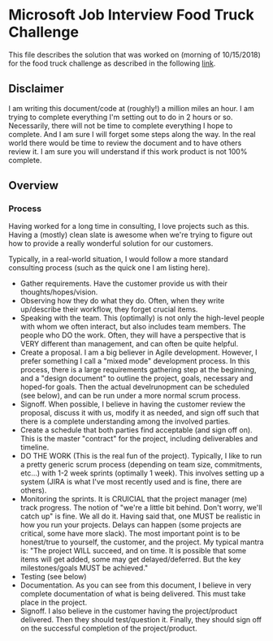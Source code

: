 # Microsoft Job Interview Food Truck Challenge

This file describes the solution that was worked on (morning of 10/15/2018) for the food truck challenge as described in the following [link](https://github.com/timfpark/take-home-engineering-challenge).

## Disclaimer

I am writing this document/code at (roughly!) a million miles an hour. I am trying to complete everything I'm setting out to do in 2 hours or so. Necessarily, there will not be time to complete everything I hope to complete. And I am sure I will forget some steps along the way. In the real world there would be time to review the document and to have others review it. I am sure you will understand if this work product is not 100% complete.

## Overview

### Process

Having worked for a long time in consulting, I love projects such as this. Having a (mostly) clean slate is awesome when we're trying to figure out how to provide a really wonderful solution for our customers.

Typically, in a real-world situation, I would follow a more standard consulting process (such as the quick one I am listing here).

- Gather requirements. Have the customer provide us with their thoughts/hopes/vision.
- Observing how they do what they do. Often, when they write up/describe their workflow, they forget crucial items.
- Speaking with the team. This (optimally) is not only the high-level people with whom we often interact, but also includes team members. The people who DO the work. Often, they will have a perspective that is VERY different than management, and can often be quite helpful.
- Create a proposal. I am a big believer in Agile development. However, I prefer something I call a "mixed mode" development process. In this process, there is a large requirements gathering step at the beginning, and a "design document" to outline the project, goals, necessary and hoped-for goals. Then the actual develrunopment can be scheduled (see below), and can be run under a more normal scrum process.
- Signoff. When possible, I believe in having the customer review the proposal, discuss it with us, modify it as needed, and sign off such that there is a complete understanding among the involved parties.
- Create a schedule that both parties find acceptable (and sign off on). This is the master "contract" for the project, including deliverables and timeline. 
- DO THE WORK (This is the real fun of the project). Typically, I like to run a pretty generic scrum process (depending on team size, commitments, etc...) with 1-2 week sprints (optimally 1 week). This involves setting up a system (JIRA is what I've most recently used and is fine, there are others).
- Monitoring the sprints. It is CRUICIAL that the project manager (me) track progress. The notion of "we're a little bit behind. Don't worry, we'll catch up" is fine. We all do it. Having said that, one MUST be realistic in how you run your projects. Delays can happen (some projects are critical, some have more slack). The most important point is to be honest/true to yourself, the customer, and the project. My typical mantra is: "The project WILL succeed, and on time. It is possible that some items will get added, some may get delayed/deferred. But the key milestones/goals MUST be achieved."
- Testing (see below)
- Documentation. As you can see from this document, I believe in very complete documentation of what is being delivered. This must take place in the project.
- Signoff. I also believe in the customer having the project/product delivered. Then they should test/question it. Finally, they should sign off on the successful completion of the project/product.

# 

